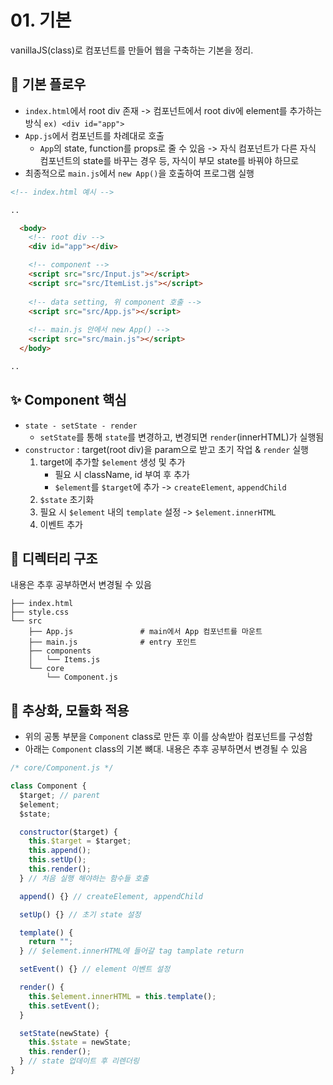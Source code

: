# 01. 기본

 vanillaJS(class)로 컴포넌트를 만들어 웹을 구축하는 기본을 정리.  


## 💬 기본 플로우

* `index.html`에서 root div 존재 -> 컴포넌트에서 root div에 element를 추가하는 방식 `ex) <div id="app">`
* `App.js`에서 컴포넌트를 차례대로 호출
  * `App`의 state, function를 props로 줄 수 있음 -> 자식 컴포넌트가 다른 자식 컴포넌트의 state를 바꾸는 경우 등, 자식이 부모 state를 바꿔야 하므로
* 최종적으로 `main.js`에서 `new App()`을 호출하여 프로그램 실행

```html
<!-- index.html 예시 -->

..

  <body>
    <!-- root div -->
    <div id="app"></div>

    <!-- component -->
    <script src="src/Input.js"></script>
    <script src="src/ItemList.js"></script>
    
    <!-- data setting, 위 component 호출 -->
    <script src="src/App.js"></script>
    
    <!-- main.js 안에서 new App() -->
    <script src="src/main.js"></script>
  </body>

..
```

## ✨ Component 핵심

* `state - setState - render`
  * `setState`를 통해 `state`를 변경하고, 변경되면 `render`(innerHTML)가 실행됨
* `constructor` : target(root div)을 param으로 받고 초기 작업 & `render` 실행
  1. target에 추가할 `$element` 생성 및 추가
     * 필요 시 className, id 부여 후 추가
     * `$element`를 `$target`에 추가 -> `createElement`, `appendChild`
  2. `$state` 초기화
  3. 필요 시 `$element` 내의 `template` 설정 -> `$element.innerHTML`
  4. 이벤트 추가

## 📁 디렉터리 구조

내용은 추후 공부하면서 변경될 수 있음
```
├── index.html
├── style.css
└── src
    ├── App.js               # main에서 App 컴포넌트를 마운트
    ├── main.js              # entry 포인트
    ├── components
    │   └── Items.js
    └── core
        └── Component.js
```
  
## 📝 추상화, 모듈화 적용

* 위의 공통 부분을 `Component` class로 만든 후 이를 상속받아 컴포넌트를 구성함
* 아래는 `Component` class의 기본 뼈대. 내용은 추후 공부하면서 변경될 수 있음

```javascript
/* core/Component.js */

class Component {
  $target; // parent
  $element;
  $state;

  constructor($target) {
    this.$target = $target;
    this.append();
    this.setUp();
    this.render();
  } // 처음 실행 해야하는 함수들 호출

  append() {} // createElement, appendChild

  setUp() {} // 초기 state 설정

  template() {
    return "";
  } // $element.innerHTML에 들어갈 tag tamplate return

  setEvent() {} // element 이벤트 설정

  render() {
    this.$element.innerHTML = this.template();
    this.setEvent();
  }

  setState(newState) {
    this.$state = newState;
    this.render();
  } // state 업데이트 후 리렌더링
}
```